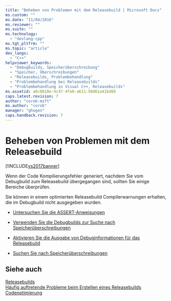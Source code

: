 ```yaml
---
title: "Beheben von Problemen mit dem Releasebuild | Microsoft Docs"
ms.custom: ""
ms.date: "11/04/2016"
ms.reviewer: ""
ms.suite: ""
ms.technology: 
  - "devlang-cpp"
ms.tgt_pltfrm: ""
ms.topic: "article"
dev_langs: 
  - "C++"
helpviewer_keywords: 
  - "Debugbuilds, Speicherüberschreibung"
  - "Speicher, Überschreibungen"
  - "Releasebuilds, Problembehandlung"
  - "Problembehandlung bei Releasebuilds"
  - "Problembehandlung in Visual C++, Releasebuilds"
ms.assetid: a0c0818e-4c47-4fe0-a611-50d61a41bd88
caps.latest.revision: 7
author: "corob-msft"
ms.author: "corob"
manager: "ghogen"
caps.handback.revision: 7
---
```

# Beheben von Problemen mit dem Releasebuild
[!INCLUDE[vs2017banner](../../assembler/inline/includes/vs2017banner.md)]

Wenn der Code Kompilierungsfehler generiert, nachdem Sie vom Debugbuild zum Releasebuild übergegangen sind, sollten Sie einige Bereiche überprüfen.  
  
 Sie können in einem optimierten Releasebuild Compilerwarnungen erhalten, die im Debugbuild nicht ausgegeben wurden.  
  
-   [Untersuchen Sie die ASSERT\-Anweisungen](../../build/reference/using-verify-instead-of-assert.md)  
  
-   [Verwenden Sie die Debugbuilds zur Suche nach Speicherüberschreibungen](../../build/reference/using-the-debug-build-to-check-for-memory-overwrite.md)  
  
-   [Aktivieren Sie die Ausgabe von Debuginformationen für das Releasebuild](../../build/reference/how-to-debug-a-release-build.md)  
  
-   [Suchen Sie nach Speicherüberschreibungen](../../build/reference/checking-for-memory-overwrites.md)  
  
## Siehe auch  
 [Releasebuilds](../../build/reference/release-builds.md)   
 [Häufig auftretende Probleme beim Erstellen eines Releasebuilds](../../build/reference/common-problems-when-creating-a-release-build.md)   
 [Codeoptimierung](../../build/reference/optimizing-your-code.md)